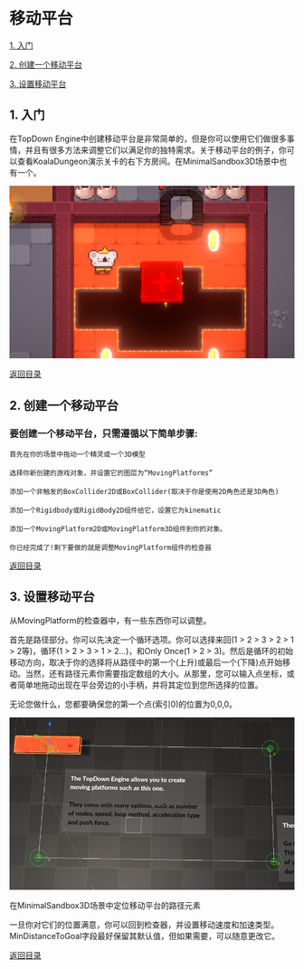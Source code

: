  <span id="mulu"></span>

# 移动平台              

[1. 入门](#1)  
 
[2. 创建一个移动平台](#2)  
 
[3. 设置移动平台](#3) 
 
<p id="1"></p>              

## 1. 入门
 
在TopDown Engine中创建移动平台是非常简单的，但是你可以使用它们做很多事情，并且有很多方法来调整它们以满足你的独特需求。关于移动平台的例子，你可以查看KoalaDungeon演示关卡的右下方房间。在MinimalSandbox3D场景中也有一个。
 
   ![示例图片](/images/moving-platform-1.png)

[返回目录](#mulu)

<p id="2"></p>              

## 2. 创建一个移动平台
 
### 要创建一个移动平台，只需遵循以下简单步骤:

    首先在你的场景中拖动一个精灵或一个3D模型

    选择你新创建的游戏对象，并设置它的图层为“MovingPlatforms”

    添加一个非触发的BoxCollider2D或BoxCollider(取决于你是使用2D角色还是3D角色)

    添加一个Rigidbody或RigidBody2D组件给它，设置它为kinematic

    添加一个MovingPlatform2D或MovingPlatform3D组件到你的对象。

    你已经完成了!剩下要做的就是调整MovingPlatform组件的检查器

[返回目录](#mulu)

<p id="3"></p>              

## 3. 设置移动平台
 
从MovingPlatform的检查器中，有一些东西你可以调整。

首先是路径部分。你可以先决定一个循环选项。你可以选择来回(1 > 2 > 3 > 2 > 1 > 2等)，循环(1 > 2 > 3 > 1 > 2…)，和Only Once(1 > 2 > 3)。然后是循环的初始移动方向，取决于你的选择将从路径中的第一个(上升)或最后一个(下降)点开始移动。当然，还有路径元素你需要指定数组的大小。从那里，您可以输入点坐标，或者简单地拖动出现在平台旁边的小手柄，并将其定位到您所选择的位置。

 无论您做什么，您都要确保您的第一个点(索引0)的位置为0,0,0。

   ![示例图片](/images/moving-platform-2.png)

   在MinimalSandbox3D场景中定位移动平台的路径元素

一旦你对它们的位置满意，你可以回到检查器，并设置移动速度和加速类型。MinDistanceToGoal字段最好保留其默认值，但如果需要，可以随意更改它。

[返回目录](#mulu)

